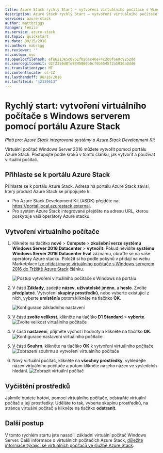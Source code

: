 ```yaml
---
title: Azure Stack rychlý Start – vytvoření virtuálního počítače s Windows
description: Azure Stack rychlý Start – vytvoření virtuálního počítače s Windows pomocí portálu
services: azure-stack
author: mattbriggs
manager: femila
ms.service: azure-stack
ms.topic: quickstart
ms.date: 08/15/2018
ms.author: mabrigg
ms.reviewer: ''
ms.custom: mvc
ms.openlocfilehash: efe6213e5c0261fb26ac40e74c2b0f6e0c9252dd
ms.sourcegitcommit: d2f2356d8fe7845860b6cf6b6545f2a5036a3dd6
ms.translationtype: MT
ms.contentlocale: cs-CZ
ms.lasthandoff: 08/16/2018
ms.locfileid: "42139613"
---
```

# <a name="quickstart-create-a-windows-server-virtual-machine-with-the-azure-stack-portal"></a>Rychlý start: vytvoření virtuálního počítače s Windows serverem pomocí portálu Azure Stack

*Platí pro: Azure Stack integrované systémy a Azure Stack Development Kit*

Virtuální počítač Windows Server 2016 můžete vytvořit pomocí portálu Azure Stack. Postupujte podle kroků v tomto článku, jak vytvořit a používat virtuální počítač.

## <a name="sign-in-to-the-azure-stack-portal"></a>Přihlaste se k portálu Azure Stack

Přihlaste se k portálu Azure Stack. Adresa na portálu Azure Stack závisí, který produkt Azure Stack se připojujete k:

* Pro Azure Stack Development Kit (ASDK) přejděte na: https://portal.local.azurestack.external.
* Pro systém Azure Stack integrované přejděte na adresu URL, kterou poskytuje vaší operátory Azure stacku.

## <a name="create-a-virtual-machine"></a>Vytvoření virtuálního počítače

1. Klikněte na tlačítko **nové** > **Compute** > **zkušební verze systému Windows Server 2016 Datacenter** > **vytvořit**. Pokud nevidíte **systému Windows Server 2016 Datacenter Eval** záznamu, obraťte se na vaše operátory Azure stacku. Položit si ho podle pokynů v přidají na webu Marketplace [lze přidat image virtuálního počítače s Windows serverem 2016 do Tržiště Azure Stack](../azure-stack-add-default-image.md) článku.

    ![Postup vytvoření virtuálního počítače s Windows na portálu](media/azure-stack-quick-windows-portal/image01.png)
2. V části **Základy**, zadejte **název**, **uživatelské jméno**, a **heslo**. Zvolte **předplatné**. Vytvoření **skupiny prostředků**, nebo vyberte existující z nich, vyberte **umístění**a potom klikněte na tlačítko **OK**.

    ![Konfigurace základního nastavení](media/azure-stack-quick-windows-portal/image02.png)
3. V části **zvolte velikost**, klikněte na tlačítko **D1 Standard** > **vyberte**.
    ![Zvolte velikost virtuálního počítače](media/azure-stack-quick-windows-portal/image03.png)
4. V části **nastavení**, přijměte výchozí hodnoty a klikněte na tlačítko **OK**.
    ![Konfigurace nastavení virtuálního počítače](media/azure-stack-quick-windows-portal/image04.png)
5. V části **Souhrn**, klikněte na tlačítko **OK** k vytvoření virtuálního počítače.
    ![Zobrazení souhrnu a vytvoření virtuálního počítače](media/azure-stack-quick-windows-portal/image05.png)
6. Nový virtuální počítač, klikněte na **všechny prostředky**, vyhledejte název virtuálního počítače a potom klikněte na jeho název ve výsledcích hledání.
    ![Zobrazit virtuální počítač](media/azure-stack-quick-windows-portal/image06.png)

## <a name="clean-up-resources"></a>Vyčištění prostředků

Jakmile budete hotovi, pomocí virtuálního počítače, odstraňte virtuální počítač a její prostředky. Uděláte to tak, vyberte skupinu prostředků, na stránce virtuální počítač a klikněte na tlačítko **odstranit**.

## <a name="next-steps"></a>Další postup

V tomto rychlém startu jste nasadili základní virtuální počítač Windows Server. Další informace o virtuálních počítačích Azure Stack, [důležité informace týkající se virtuálních počítačů ve službě Azure Stack](azure-stack-vm-considerations.md).
